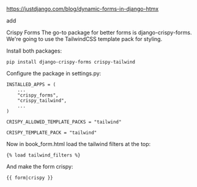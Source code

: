 https://justdjango.com/blog/dynamic-forms-in-django-htmx

add

Crispy Forms
The go-to package for better forms is django-crispy-forms. We're going to use the TailwindCSS template pack for styling.

Install both packages:

```
pip install django-crispy-forms crispy-tailwind
```

Configure the package in settings.py:

```
INSTALLED_APPS = (
    ...
    "crispy_forms",
    "crispy_tailwind",
    ...
)
```

```
CRISPY_ALLOWED_TEMPLATE_PACKS = "tailwind"

CRISPY_TEMPLATE_PACK = "tailwind"

```

Now in book_form.html load the tailwind filters at the top:

```
{% load tailwind_filters %}
```

And make the form crispy:

```
{{ form|crispy }}
```
